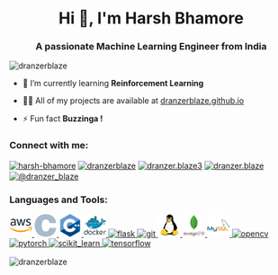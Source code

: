 <h1 align="center">Hi 👋, I'm Harsh Bhamore</h1>
<h3 align="center">A passionate Machine Learning Engineer from India</h3>

<p align="left"> <img src="https://komarev.com/ghpvc/?username=dranzerblaze&label=Visitor%20Count&color=ff0000&style=flat" alt="dranzerblaze" /> </p>

- 🌱 I’m currently learning **Reinforcement Learning**

- 👨‍💻 All of my projects are available at [dranzerblaze.github.io](dranzerblaze.github.io)

- ⚡ Fun fact **Buzzinga !**

<h3 align="left">Connect with me:</h3>
<p align="left">
<a href="https://linkedin.com/in/harsh-bhamore" target="blank"><img align="center" src="https://cdn.jsdelivr.net/npm/simple-icons@3.0.1/icons/linkedin.svg" alt="harsh-bhamore" height="30" width="40" /></a>
<a href="https://kaggle.com/dranzerblaze" target="blank"><img align="center" src="https://cdn.jsdelivr.net/npm/simple-icons@3.0.1/icons/kaggle.svg" alt="dranzerblaze" height="30" width="40" /></a>
<a href="https://fb.com/dranzer.blaze3" target="blank"><img align="center" src="https://cdn.jsdelivr.net/npm/simple-icons@3.0.1/icons/facebook.svg" alt="dranzer.blaze3" height="30" width="40" /></a>
<a href="https://instagram.com/dranzer.blaze" target="blank"><img align="center" src="https://cdn.jsdelivr.net/npm/simple-icons@3.0.1/icons/instagram.svg" alt="dranzer.blaze" height="30" width="40" /></a>
<a href="https://www.hackerearth.com/@dranzer_blaze" target="blank"><img align="center" src="https://cdn.jsdelivr.net/npm/simple-icons@3.0.1/icons/hackerearth.svg" alt="@dranzer_blaze" height="30" width="40" /></a>
</p>

<h3 align="left">Languages and Tools:</h3>
<p align="left"> <a href="https://aws.amazon.com" target="_blank"> <img src="https://raw.githubusercontent.com/devicons/devicon/master/icons/amazonwebservices/amazonwebservices-original-wordmark.svg" alt="aws" width="40" height="40"/> </a> <a href="https://www.cprogramming.com/" target="_blank"> <img src="https://raw.githubusercontent.com/devicons/devicon/master/icons/c/c-original.svg" alt="c" width="40" height="40"/> </a> <a href="https://www.w3schools.com/cpp/" target="_blank"> <img src="https://raw.githubusercontent.com/devicons/devicon/master/icons/cplusplus/cplusplus-original.svg" alt="cplusplus" width="40" height="40"/> </a> <a href="https://www.docker.com/" target="_blank"> <img src="https://raw.githubusercontent.com/devicons/devicon/master/icons/docker/docker-original-wordmark.svg" alt="docker" width="40" height="40"/> </a> <a href="https://flask.palletsprojects.com/" target="_blank"> <img src="https://www.vectorlogo.zone/logos/pocoo_flask/pocoo_flask-icon.svg" alt="flask" width="40" height="40"/> </a> <a href="https://git-scm.com/" target="_blank"> <img src="https://www.vectorlogo.zone/logos/git-scm/git-scm-icon.svg" alt="git" width="40" height="40"/> </a> <a href="https://www.linux.org/" target="_blank"> <img src="https://raw.githubusercontent.com/devicons/devicon/master/icons/linux/linux-original.svg" alt="linux" width="40" height="40"/> </a> <a href="https://www.mongodb.com/" target="_blank"> <img src="https://raw.githubusercontent.com/devicons/devicon/master/icons/mongodb/mongodb-original-wordmark.svg" alt="mongodb" width="40" height="40"/> </a> <a href="https://www.mysql.com/" target="_blank"> <img src="https://raw.githubusercontent.com/devicons/devicon/master/icons/mysql/mysql-original-wordmark.svg" alt="mysql" width="40" height="40"/> </a> <a href="https://opencv.org/" target="_blank"> <img src="https://www.vectorlogo.zone/logos/opencv/opencv-icon.svg" alt="opencv" width="40" height="40"/> </a> <a href="https://pytorch.org/" target="_blank"> <img src="https://www.vectorlogo.zone/logos/pytorch/pytorch-icon.svg" alt="pytorch" width="40" height="40"/> </a> <a href="https://scikit-learn.org/" target="_blank"> <img src="https://upload.wikimedia.org/wikipedia/commons/0/05/Scikit_learn_logo_small.svg" alt="scikit_learn" width="40" height="40"/> </a> <a href="https://www.tensorflow.org" target="_blank"> <img src="https://www.vectorlogo.zone/logos/tensorflow/tensorflow-icon.svg" alt="tensorflow" width="40" height="40"/> </a> </p>

<p><img align="center" src="https://github-readme-stats.vercel.app/api/top-langs?username=dranzerblaze&show_icons=true&theme=dracula&cache_seconds=1800&locale=en&layout=compact" alt="dranzerblaze" /></p>
